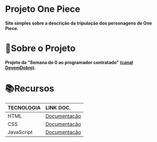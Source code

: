 # Projeto One Piece

#### Site simples sobre a descrição da tripulação dos personagens de One Piece.

# 📎Sobre o Projeto

#### Projeto da "Semana do 0 ao programador contratado" [(canal DevemDobro)](https://www.youtube.com/@DevemDobro).

# 📚Recursos


| TECNOLOGIA | LINK DOC.|
| :----------| :--------|
| HTML       | [Documentação](https://developer.mozilla.org/pt-BR/docs/Web/HTML)      |
| CSS        | [Documentação](https://developer.mozilla.org/pt-BR/docs/Web/CSS)       |
|JavaScript  | [Documentação](https://developer.mozilla.org/pt-BR/docs/Web/JavaScript)|
